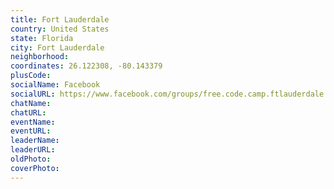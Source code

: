 ```yaml
---
title: Fort Lauderdale
country: United States
state: Florida
city: Fort Lauderdale
neighborhood: 
coordinates: 26.122308, -80.143379
plusCode:
socialName: Facebook
socialURL: https://www.facebook.com/groups/free.code.camp.ftlauderdale
chatName:
chatURL:
eventName:
eventURL:
leaderName:
leaderURL:
oldPhoto: 
coverPhoto:
---
```


